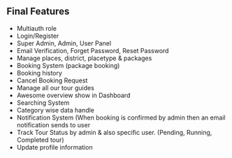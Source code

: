 ## Final Features


- Multiauth role
- Login/Register
- Super Admin, Admin, User Panel
- Email Verification, Forget Password, Reset Password
- Manage places, district, placetype & packages
- Booking System (package booking)
- Booking history
- Cancel Booking Request
- Manage all our tour guides
- Awesome overview show in Dashboard
- Searching System
- Category wise data handle
- Notification System (When booking is confirmed by admin then an email notification sends to user
- Track Tour Status by admin & also specific user. (Pending, Running, Completed tour)
- Update profile information